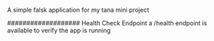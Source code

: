 A simple falsk application for my tana mini project

################### Health Check Endpoint
a /health endpoint is available to verify the app is running
